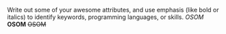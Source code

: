Write out some of your awesome attributes, and use emphasis (like bold or italics) to identify keywords, programming languages, or skills. 
_OSOM_ **OSOM** ~~OSOM~~
